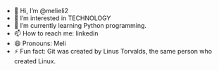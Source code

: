 - 👋 Hi, I’m @melieli2
- 👀 I’m interested in TECHNOLOGY
- 🌱 I’m currently learning Python programming. 
- 📫 How to reach me: linkedin
- 😄 Pronouns: Meli
- ⚡ Fun fact: Git was created by Linus Torvalds, the same person who created Linux.

<!---
melieli2/melieli2 is a ✨ special ✨ repository because its `README.md` (this file) appears on your GitHub profile.
You can click the Preview link to take a look at your changes.
--->

